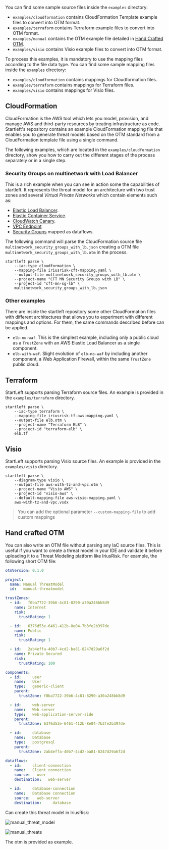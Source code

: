 You can find some sample source files inside the `examples` directory:

* `examples/cloudformation` contains CloudFormation Template example files to convert into OTM format.
* `examples/terraform` contains Terraform example files to convert into OTM format.
* `examples/manual` contains the OTM example file detailed in [Hand Crafted OTM](#hand-crafted-OTM).
* `examples/visio` contains Visio example files to convert into OTM format.

To process this examples, it is mandatory to use the mapping files according to the file data type. 
You can find some sample mapping files inside the `examples` directory:
* `examples/cloudformation` contains mappings for Cloudformation files.
* `examples/terraform` contains mappings for Terraform files.
* `examples/visio` contains mappings for Visio files.

## CloudFormation
CloudFormation is the AWS tool which lets you model, provision, and manage AWS and third-party resources by treating 
infrastructure as code. Startleft's repository contains an example CloudFormation mapping file that enables you to 
generate threat models based on the OTM standard from a CloudFormation template file using 
a single command.

The following examples, which are located in the `examples/cloudformation` directory, show you how to carry out the 
different stages of the process separately or in a single step.

### Security Groups on multinetwork with Load Balancer
This is a rich example when you can see in action some the capabilities of startleft. It represents the threat model for
an architecture with two trust zones and several _Virtual Private Networks_ which contain elements such as:
* [Elastic Load Balancer](https://aws.amazon.com/elasticloadbalancing/).
* [Elastic Container Service](https://aws.amazon.com/ecs/).
* [CloudWatch Canary](https://docs.aws.amazon.com/AmazonCloudWatch/latest/monitoring/CloudWatch_Synthetics_Canaries_Create.html).
* [VPC Endpoint](https://docs.aws.amazon.com/vpc/latest/privatelink/vpc-endpoints.html)
* [Security Groups](https://docs.aws.amazon.com/vpc/latest/userguide/VPC_SecurityGroups.html#VPCSecurityGroups) mapped as dataflows.

The following command will parse the CloudFormation source file `multinetwork_security_groups_with_lb.json` creating a 
OTM file `multinetwork_security_groups_with_lb.otm` in the process.
```shell
startleft parse \
	--iac-type cloudformation \
	--mapping-file iriusrisk-cft-mapping.yaml \
	--output-file multinetwork_security_groups_with_lb.otm \
	--project-name "CFT MN Security Groups with LB" \
	--project-id "cft-mn-sg-lb" \
	multinetwork_security_groups_with_lb.json
```

### Other examples
There are inside the startleft repository some other CloudFormation files with different architectures that allows you 
to experiment with different mappings and options. For them, the same commands described before can be applied.
* `elb-no-waf`. This is the simplest example, including only a public cloud as a `TrustZone` with an AWS Elastic Load 
Balancer as a single component.
* `elb-with-waf`. Slight evolution of `elb-no-waf` by including another component, a Web Application Firewall, within 
the same `TrustZone` public cloud.  

## Terraform

StartLeft supports parsing Terraform source files. An example is provided in the `examples/terraform` directory.

```shell
startleft parse \
	--iac-type terraform \
	--mapping-file iriusrisk-tf-aws-mapping.yaml \
	--output-file elb.otm \
	--project-name "Terraform ELB" \
	--project-id "terraform-elb" \
	elb.tf
```

## Visio

StartLeft supports parsing Visio source files. An example is provided in the `examples/visio` directory.

```shell
startleft parse \
	--diagram-type visio \
	--output-file aws-with-tz-and-vpc.otm \
	--project-name "Visio AWS" \
	--project-id "visio-aws" \
    --default-mapping-file aws-visio-mapping.yaml \
	aws-with-tz-and-vpc.vsdx
```
> You can add the optional parameter ```--custom-mapping-file``` to add custom mappings  

## Hand crafted OTM

You can also write an OTM file without parsing any IaC source files. This is useful if you want to create a threat model 
in your IDE and validate it before uploading it to a Threat Modeling platform like IriusRisk. For example, the following short OTM file:

```yaml
otmVersion: 0.1.0

project:
  name: Manual ThreatModel
  id:   manual-threatmodel

trustZones:
  - id:   f0ba7722-39b6-4c81-8290-a30a248bb8d9
    name: Internet
    risk:
      trustRating: 1

  - id:   6376d53e-6461-412b-8e04-7b3fe2b397de
    name: Public
    risk:
      trustRating: 1

  - id:   2ab4effa-40b7-4cd2-ba81-8247d29a6f2d
    name: Private Secured
    risk:
      trustRating: 100

components:
  - id:     user
    name:   User
    type:   generic-client
    parent:
      trustZone: f0ba7722-39b6-4c81-8290-a30a248bb8d9

  - id:     web-server
    name:   Web server
    type:   web-application-server-side
    parent:
      trustZone: 6376d53e-6461-412b-8e04-7b3fe2b397de

  - id:     database
    name:   Database
    type:   postgresql
    parent:
      trustZone: 2ab4effa-40b7-4cd2-ba81-8247d29a6f2d

dataflows:
  - id:     client-connection
    name:   Client connection
    source:   user
    destination:   web-server

  - id:     database-connection
    name:   Database connection
    source:   web-server
    destination:     database
```

Can create this threat model in IriusRisk:

![manual_threat_model](https://user-images.githubusercontent.com/78788891/154970903-61442af4-6792-4cd1-8dad-70fb347f5f4d.png)

![manual_threats](https://user-images.githubusercontent.com/78788891/154971033-5480f0b7-0d2f-4f53-83ef-b29c569fec86.png)

The otm is provided as example.
